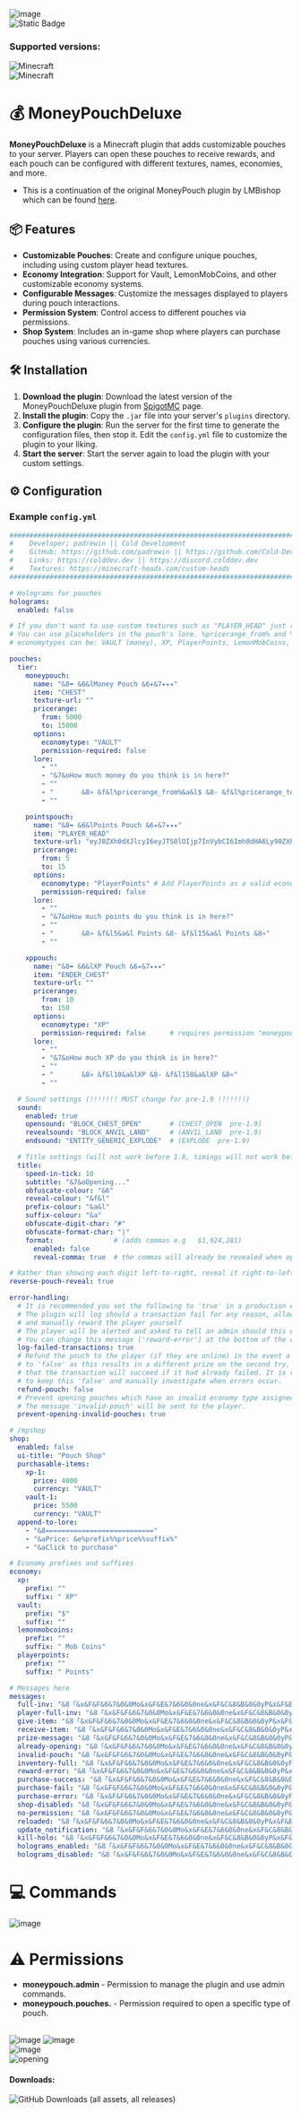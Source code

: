 ![image](https://imgur.com/FRoQbVI.png)<br>
![Static Badge](https://img.shields.io/badge/Version-v1.4.2-blue?color=799aca)
### Supported versions:
![Minecraft](https://img.shields.io/badge/Minecraft-1.20-blue.svg)<br>
![Minecraft](https://img.shields.io/badge/Minecraft-1.21-green.svg)
# 💰 MoneyPouchDeluxe

**MoneyPouchDeluxe** is a Minecraft plugin that adds customizable pouches to your server. Players can open these pouches to receive rewards, and each pouch can be configured with different textures, names, economies, and more.<br>
- This is a continuation of the original MoneyPouch plugin by LMBishop which can be found [here](https://github.com/LMBishop/MoneyPouch).

## 📦 Features

- **Customizable Pouches**: Create and configure unique pouches, including using custom player head textures.
- **Economy Integration**: Support for Vault, LemonMobCoins, and other customizable economy systems.
- **Configurable Messages**: Customize the messages displayed to players during pouch interactions.
- **Permission System**: Control access to different pouches via permissions.
- **Shop System**: Includes an in-game shop where players can purchase pouches using various currencies.

## 🛠️ Installation

1. **Download the plugin**: Download the latest version of the MoneyPouchDeluxe plugin from [SpigotMC](https://www.spigotmc.org/resources/moneypouchdeluxe.118795/) page.
2. **Install the plugin**: Copy the `.jar` file into your server's `plugins` directory.
3. **Configure the plugin**: Run the server for the first time to generate the configuration files, then stop it. Edit the `config.yml` file to customize the plugin to your liking.
4. **Start the server**: Start the server again to load the plugin with your custom settings.

## ⚙️ Configuration

### Example `config.yml`

```yaml
#########################################################################################################
#    Developer; padrewin || Cold Development                                                            #
#    GitHub; https://github.com/padrewin || https://github.com/Cold-Development                         #
#    Links: https://colddev.dev || https://discord.colddev.dev                                          #
#    Textures: https://minecraft-heads.com/custom-heads                                                 #
#########################################################################################################

# Holograms for pouches
holograms:
  enabled: false

# If you don't want to use custom textures such as "PLAYER_HEAD" just replace it with "CHEST" or "ENDER_CHEST" and leave "texture-url:" empty. You have an example below somewhere.
# You can use placeholders in the pouch's lore. %pricerange_from% and %pricerange_to%
# economytypes can be: VAULT (money), XP, PlayerPoints, LemonMobCoins, owncustomname (name of defined custom pouch)

pouches:
  tier:
    moneypouch:
      name: "&8➥ &6&lMoney Pouch &6✦&7✦✦✦"
      item: "CHEST"
      texture-url: ""
      pricerange:
        from: 5000
        to: 15000
      options:
        economytype: "VAULT"
        permission-required: false
      lore:
        - ""
        - "&7&oHow much money do you think is in here?"
        - ""
        - "       &8» &f&l%pricerange_from%&a&l$ &8- &f&l%pricerange_to%&a&l$ &8«"
        - ""

    pointspouch:
      name: "&8➥ &6&lPoints Pouch &6✦&7✦✦✦"
      item: "PLAYER_HEAD"
      texture-url: "eyJ0ZXh0dXJlcyI6eyJTS0lOIjp7InVybCI6Imh0dHA6Ly90ZXh0dXJlcy5taW5lY3JhZnQubmV0L3RleHR1cmUvOTVmZDY3ZDU2ZmZjNTNmYjM2MGExNzg3OWQ5YjUzMzhkNzMzMmQ4ZjEyOTQ5MWE1ZTE3ZThkNmU4YWVhNmMzYSJ9fX0="
      pricerange:
        from: 5
        to: 15
      options:
        economytype: "PlayerPoints" # Add PlayerPoints as a valid economy type
        permission-required: false
      lore:
        - ""
        - "&7&oHow much points do you think is in here?"
        - ""
        - "       &8» &f&l5&a&l Points &8- &f&l15&a&l Points &8«"
        - ""

    xppouch:
      name: "&8➥ &6&lXP Pouch &6✦&7✦✦✦"
      item: "ENDER_CHEST"
      texture-url: ""
      pricerange:
        from: 10
        to: 150
      options:
        economytype: "XP"
        permission-required: false      # requires permission "moneypouch.pouches.xppouch"
      lore:
        - ""
        - "&7&oHow much XP do you think is in here?"
        - ""
        - "       &8» &f&l10&a&lXP &8- &f&l150&a&lXP &8«"
        - ""

  # Sound settings (!!!!!!! MUST change for pre-1.9 !!!!!!!)
  sound:
    enabled: true
    opensound: "BLOCK_CHEST_OPEN"       # (CHEST_OPEN  pre-1.9)
    revealsound: "BLOCK_ANVIL_LAND"     # (ANVIL_LAND  pre-1.9)
    endsound: "ENTITY_GENERIC_EXPLODE"  # (EXPLODE  pre-1.9)

  # Title settings (will not work before 1.8, timings will not work before 1.10)
  title:
    speed-in-tick: 10
    subtitle: "&7&oOpening..."
    obfuscate-colour: "&6"
    reveal-colour: "&f&l"
    prefix-colour: "&a&l"
    suffix-colour: "&a"
    obfuscate-digit-char: "#"
    obfuscate-format-char: "|"
    format:               # (adds commas e.g   $1,924,281)
      enabled: false
      reveal-comma: true  # the commas will already be revealed when opening

# Rather than showing each digit left-to-right, reveal it right-to-left
reverse-pouch-reveal: true

error-handling:
  # It is recommended you set the following to 'true' in a production environment
  # The plugin will log should a transaction fail for any reason, allowing you to investigate
  # and manually reward the player yourself
  # The player will be alerted and asked to tell an admin should this event occur regardless if this is disabled
  # You can change this message ('reward-error') at the bottom of the config
  log-failed-transactions: true
  # Refund the pouch to the player (if they are online) in the event a transaction failed - this is default
  # to 'false' as this results in a different prize on the second try, and it is unlikely
  # that the transaction will succeed if it had already failed. It is recommended
  # to keep this 'false' and manually investigate when errors occur.
  refund-pouch: false
  # Prevent opening pouches which have an invalid economy type assigned to them.
  # The message 'invalid-pouch' will be sent to the player.
  prevent-opening-invalid-pouches: true

# /mpshop
shop:
  enabled: false
  ui-title: "Pouch Shop"
  purchasable-items:
    xp-1:
      price: 4000
      currency: "VAULT"
    vault-1:
      price: 5500
      currency: "VAULT"
  append-to-lore:
    - "&8==========================="
    - "&aPrice: &e%prefix%%price%%suffix%"
    - "&aClick to purchase"

# Economy prefixes and suffixes
economy:
  xp:
    prefix: ""
    suffix: " XP"
  vault:
    prefix: "$"
    suffix: ""
  lemonmobcoins:
    prefix: ""
    suffix: " Mob Coins"
  playerpoints:
    prefix: ""
    suffix: " Points"

# Messages here
messages:
  full-inv: "&8「&x&F&F&6&7&0&0Mo&x&F&E&7&6&0&0ne&x&F&C&8&B&0&0yP&x&F&B&6&D&0&0ou&x&F&A&B&0&0&0ch&x&F&6&C&2&0&0De&x&F&7&D&4&0&0lu&x&F&6&E&6&0&0xe&8」&7» &6%player%'s &finventory is &cfull&f. The pouch was dropped near the player."
  player-full-inv: "&8「&x&F&F&6&7&0&0Mo&x&F&E&7&6&0&0ne&x&F&C&8&B&0&0yP&x&F&B&6&D&0&0ou&x&F&A&B&0&0&0ch&x&F&6&C&2&0&0De&x&F&7&D&4&0&0lu&x&F&6&E&6&0&0xe&8」&7» &fYour inventory is &cfull&f. A pouch was dropped near you. Make sure to pick it up."
  give-item: "&8「&x&F&F&6&7&0&0Mo&x&F&E&7&6&0&0ne&x&F&C&8&B&0&0yP&x&F&B&6&D&0&0ou&x&F&A&B&0&0&0ch&x&F&6&C&2&0&0De&x&F&7&D&4&0&0lu&x&F&6&E&6&0&0xe&8」&7» &fYou have given &6%player%&f %item%&f."
  receive-item: "&8「&x&F&F&6&7&0&0Mo&x&F&E&7&6&0&0ne&x&F&C&8&B&0&0yP&x&F&B&6&D&0&0ou&x&F&A&B&0&0&0ch&x&F&6&C&2&0&0De&x&F&7&D&4&0&0lu&x&F&6&E&6&0&0xe&8」&7» &fYou have received &6%item%&f."
  prize-message: "&8「&x&F&F&6&7&0&0Mo&x&F&E&7&6&0&0ne&x&F&C&8&B&0&0yP&x&F&B&6&D&0&0ou&x&F&A&B&0&0&0ch&x&F&6&C&2&0&0De&x&F&7&D&4&0&0lu&x&F&6&E&6&0&0xe&8」&7» &fYou have received &6%prefix%%prize%%suffix%&f!"
  already-opening: "&8「&x&F&F&6&7&0&0Mo&x&F&E&7&6&0&0ne&x&F&C&8&B&0&0yP&x&F&B&6&D&0&0ou&x&F&A&B&0&0&0ch&x&F&6&C&2&0&0De&x&F&7&D&4&0&0lu&x&F&6&E&6&0&0xe&8」&7» &fPlease wait until you open the first chest!"
  invalid-pouch: "&8「&x&F&F&6&7&0&0Mo&x&F&E&7&6&0&0ne&x&F&C&8&B&0&0yP&x&F&B&6&D&0&0ou&x&F&A&B&0&0&0ch&x&F&6&C&2&0&0De&x&F&7&D&4&0&0lu&x&F&6&E&6&0&0xe&8」&7» &fThis chest no longer exists! &7(contact an administrator)"
  inventory-full: "&8「&x&F&F&6&7&0&0Mo&x&F&E&7&6&0&0ne&x&F&C&8&B&0&0yP&x&F&B&6&D&0&0ou&x&F&A&B&0&0&0ch&x&F&6&C&2&0&0De&x&F&7&D&4&0&0lu&x&F&6&E&6&0&0xe&8」&7» &fYour inventory is full!"
  reward-error: "&8「&x&F&F&6&7&0&0Mo&x&F&E&7&6&0&0ne&x&F&C&8&B&0&0yP&x&F&B&6&D&0&0ou&x&F&A&B&0&0&0ch&x&F&6&C&2&0&0De&x&F&7&D&4&0&0lu&x&F&6&E&6&0&0xe&8」&7» &fThe reward %prefix%%prize%%suffix% &fhas failed."
  purchase-success: "&8「&x&F&F&6&7&0&0Mo&x&F&E&7&6&0&0ne&x&F&C&8&B&0&0yP&x&F&B&6&D&0&0ou&x&F&A&B&0&0&0ch&x&F&6&C&2&0&0De&x&F&7&D&4&0&0lu&x&F&6&E&6&0&0xe&8」&7» &fYou have purchased %item%&f for &6%prefix%%price%%suffix%&f."
  purchase-fail: "&8「&x&F&F&6&7&0&0Mo&x&F&E&7&6&0&0ne&x&F&C&8&B&0&0yP&x&F&B&6&D&0&0ou&x&F&A&B&0&0&0ch&x&F&6&C&2&0&0De&x&F&7&D&4&0&0lu&x&F&6&E&6&0&0xe&8」&7» &6You do not have &6%prefix%%price%%suffix%&f."
  purchase-error: "&8「&x&F&F&6&7&0&0Mo&x&F&E&7&6&0&0ne&x&F&C&8&B&0&0yP&x&F&B&6&D&0&0ou&x&F&A&B&0&0&0ch&x&F&6&C&2&0&0De&x&F&7&D&4&0&0lu&x&F&6&E&6&0&0xe&8」&7» &6Could not complete transaction for %item%&6."
  shop-disabled: "&8「&x&F&F&6&7&0&0Mo&x&F&E&7&6&0&0ne&x&F&C&8&B&0&0yP&x&F&B&6&D&0&0ou&x&F&A&B&0&0&0ch&x&F&6&C&2&0&0De&x&F&7&D&4&0&0lu&x&F&6&E&6&0&0xe&8」&7» &fThe shop is disabled."
  no-permission: "&8「&x&F&F&6&7&0&0Mo&x&F&E&7&6&0&0ne&x&F&C&8&B&0&0yP&x&F&B&6&D&0&0ou&x&F&A&B&0&0&0ch&x&F&6&C&2&0&0De&x&F&7&D&4&0&0lu&x&F&6&E&6&0&0xe&8」&7» &fYou do not have permission to open this chest!"
  reloaded: "&8「&x&F&F&6&7&0&0Mo&x&F&E&7&6&0&0ne&x&F&C&8&B&0&0yP&x&F&B&6&D&0&0ou&x&F&A&B&0&0&0ch&x&F&6&C&2&0&0De&x&F&7&D&4&0&0lu&x&F&6&E&6&0&0xe&8」&7» MoneyPouchDeluxe has been reloaded."
  update_notification: "&8「&x&F&F&6&7&0&0Mo&x&F&E&7&6&0&0ne&x&F&C&8&B&0&0yP&x&F&B&6&D&0&0ou&x&F&A&B&0&0&0ch&x&F&6&C&2&0&0De&x&F&7&D&4&0&0lu&x&F&6&E&6&0&0xe&8」&7» &cA new version &4%latest_version% &cwas found &4(your version: %current_version%)&c. &cPlease update: &n%update_link%"
  kill-holo: "&8「&x&F&F&6&7&0&0Mo&x&F&E&7&6&0&0ne&x&F&C&8&B&0&0yP&x&F&B&6&D&0&0ou&x&F&A&B&0&0&0ch&x&F&6&C&2&0&0De&x&F&7&D&4&0&0lu&x&F&6&E&6&0&0xe&8」&7» Pouch hologram removed."
  holograms_enabled: "&8「&x&F&F&6&7&0&0Mo&x&F&E&7&6&0&0ne&x&F&C&8&B&0&0yP&x&F&B&6&D&0&0ou&x&F&A&B&0&0&0ch&x&F&6&C&2&0&0De&x&F&7&D&4&0&0lu&x&F&6&E&6&0&0xe&8」&7» Holograms are now enabled."
  holograms_disabled: "&8「&x&F&F&6&7&0&0Mo&x&F&E&7&6&0&0ne&x&F&C&8&B&0&0yP&x&F&B&6&D&0&0ou&x&F&A&B&0&0&0ch&x&F&6&C&2&0&0De&x&F&7&D&4&0&0lu&x&F&6&E&6&0&0xe&8」&7» Holograms are now disabled."
```

# 💻 Commands
![image](https://github.com/user-attachments/assets/1e5c4e68-0b45-450d-a777-bdd84bbdc57c)

# ⚠️ Permissions
- **moneypouch.admin** - Permission to manage the plugin and use admin commands.
- **moneypouch.pouches.<id>** - Permission required to open a specific type of pouch.

<br>![image](https://github.com/user-attachments/assets/280b898b-df87-476b-b208-96505929eea1)
![image](https://github.com/user-attachments/assets/efca13c8-bb79-4087-a983-8492c443bb3a)<br>
![image](https://github.com/user-attachments/assets/1e5c4e68-0b45-450d-a777-bdd84bbdc57c)<br>
![opening](https://github.com/user-attachments/assets/a7889779-bceb-42c8-b573-8d05e9d49070)

#### Downloads:
![GitHub Downloads (all assets, all releases)](https://img.shields.io/github/downloads/Cold-Development/MoneyPouchDeluxe/total?color=green)
